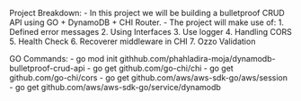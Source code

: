 Project Breakdown:
    - In this project we will be building a bulletproof CRUD API using GO + DynamoDB + CHI Router.
    - The project will make use of:
        1.  Defined error messages
        2.  Using Interfaces
        3.  Use logger
        4.  Handling CORS  
        5.  Health Check
        6.  Recoverer middleware in CHI
        7.  Ozzo Validation

GO Commands:
    - go mod init githhub.com/phahladira-moja/dynamodb-bulletproof-crud-api
    - go get github.com/go-chi/chi
    - go get github.com/go-chi/cors
    - go get github.com/aws/aws-sdk-go/aws/session
    - go get github.com/aws/aws-sdk-go/service/dynamodb